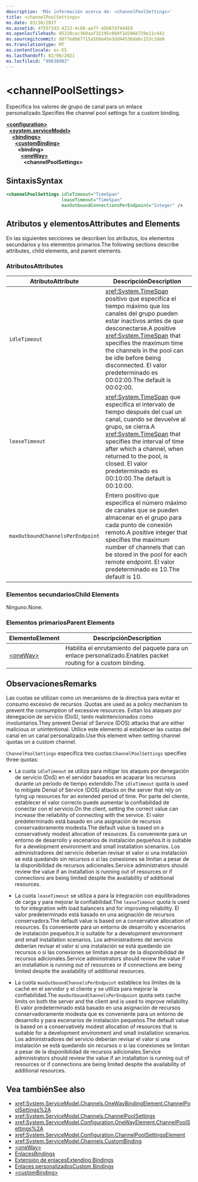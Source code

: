 ```yaml
---
description: 'Más información acerca de: <channelPoolSettings>'
title: <channelPoolSettings>
ms.date: 03/30/2017
ms.assetid: 4755f3d3-4213-4c68-ae7f-45b67d744459
ms.openlocfilehash: 85220cac360aaf32195c0b0f1d2866729e11c442
ms.sourcegitcommit: ddf7edb67715a5b9a45e3dd44536dabc153c1de0
ms.translationtype: MT
ms.contentlocale: es-ES
ms.lasthandoff: 02/06/2021
ms.locfileid: "99638982"
---
```

# \<channelPoolSettings>

<span data-ttu-id="68cf2-102">Especifica los valores de grupo de canal para un enlace personalizado.</span><span class="sxs-lookup"><span data-stu-id="68cf2-102">Specifies the channel pool settings for a custom binding.</span></span>  
  
[**\<configuration>**](../configuration-element.md)\
&nbsp;&nbsp;[**\<system.serviceModel>**](system-servicemodel.md)\
&nbsp;&nbsp;&nbsp;&nbsp;[**\<bindings>**](bindings.md)\
&nbsp;&nbsp;&nbsp;&nbsp;&nbsp;&nbsp;[**\<customBinding>**](custombinding.md)\
&nbsp;&nbsp;&nbsp;&nbsp;&nbsp;&nbsp;&nbsp;&nbsp;**\<binding>**\
&nbsp;&nbsp;&nbsp;&nbsp;&nbsp;&nbsp;&nbsp;&nbsp;&nbsp;&nbsp;[**\<oneWay>**](oneway.md)\
&nbsp;&nbsp;&nbsp;&nbsp;&nbsp;&nbsp;&nbsp;&nbsp;&nbsp;&nbsp;&nbsp;&nbsp;**\<channelPoolSettings>**  
  
## <a name="syntax"></a><span data-ttu-id="68cf2-103">Sintaxis</span><span class="sxs-lookup"><span data-stu-id="68cf2-103">Syntax</span></span>  
  
```xml  
<channelPoolSettings idleTimeout="TimeSpan"
                     leaseTimeout="TimeSpan"
                     maxOutboundConnectionsPerEndpoint="Integer" />
```  
  
## <a name="attributes-and-elements"></a><span data-ttu-id="68cf2-104">Atributos y elementos</span><span class="sxs-lookup"><span data-stu-id="68cf2-104">Attributes and Elements</span></span>  

 <span data-ttu-id="68cf2-105">En las siguientes secciones se describen los atributos, los elementos secundarios y los elementos primarios.</span><span class="sxs-lookup"><span data-stu-id="68cf2-105">The following sections describe attributes, child elements, and parent elements.</span></span>  
  
### <a name="attributes"></a><span data-ttu-id="68cf2-106">Atributos</span><span class="sxs-lookup"><span data-stu-id="68cf2-106">Attributes</span></span>  
  
|<span data-ttu-id="68cf2-107">Atributo</span><span class="sxs-lookup"><span data-stu-id="68cf2-107">Attribute</span></span>|<span data-ttu-id="68cf2-108">Descripción</span><span class="sxs-lookup"><span data-stu-id="68cf2-108">Description</span></span>|  
|---------------|-----------------|  
|`idleTimeout`|<span data-ttu-id="68cf2-109"><xref:System.TimeSpan> positivo que especifica el tiempo máximo que los canales del grupo pueden estar inactivos antes de que desconectarse.</span><span class="sxs-lookup"><span data-stu-id="68cf2-109">A positive <xref:System.TimeSpan> that specifies the maximum time the channels in the pool can be idle before being disconnected.</span></span> <span data-ttu-id="68cf2-110">El valor predeterminado es 00:02:00.</span><span class="sxs-lookup"><span data-stu-id="68cf2-110">The default is 00:02:00.</span></span>|  
|`leaseTimeout`|<span data-ttu-id="68cf2-111"><xref:System.TimeSpan> que especifica el intervalo de tiempo después del cual un canal, cuando se devuelve al grupo, se cierra.</span><span class="sxs-lookup"><span data-stu-id="68cf2-111">A <xref:System.TimeSpan> that specifies the interval of time after which a channel, when returned to the pool, is closed.</span></span> <span data-ttu-id="68cf2-112">El valor predeterminado es 00:10:00.</span><span class="sxs-lookup"><span data-stu-id="68cf2-112">The default is 00:10:00.</span></span>|  
|`maxOutboundChannelsPerEndpoint`|<span data-ttu-id="68cf2-113">Entero positivo que especifica el número máximo de canales que se pueden almacenar en el grupo para cada punto de conexión remoto.</span><span class="sxs-lookup"><span data-stu-id="68cf2-113">A positive integer that specifies the maximum number of channels that can be stored in the pool for each remote endpoint.</span></span> <span data-ttu-id="68cf2-114">El valor predeterminado es 10.</span><span class="sxs-lookup"><span data-stu-id="68cf2-114">The default is 10.</span></span>|  
  
### <a name="child-elements"></a><span data-ttu-id="68cf2-115">Elementos secundarios</span><span class="sxs-lookup"><span data-stu-id="68cf2-115">Child Elements</span></span>  

 <span data-ttu-id="68cf2-116">Ninguno.</span><span class="sxs-lookup"><span data-stu-id="68cf2-116">None.</span></span>  
  
### <a name="parent-elements"></a><span data-ttu-id="68cf2-117">Elementos primarios</span><span class="sxs-lookup"><span data-stu-id="68cf2-117">Parent Elements</span></span>  
  
|<span data-ttu-id="68cf2-118">Elemento</span><span class="sxs-lookup"><span data-stu-id="68cf2-118">Element</span></span>|<span data-ttu-id="68cf2-119">Descripción</span><span class="sxs-lookup"><span data-stu-id="68cf2-119">Description</span></span>|  
|-------------|-----------------|  
|[\<oneWay>](oneway.md)|<span data-ttu-id="68cf2-120">Habilita el enrutamiento del paquete para un enlace personalizado.</span><span class="sxs-lookup"><span data-stu-id="68cf2-120">Enables packet routing for a custom binding.</span></span>|  
  
## <a name="remarks"></a><span data-ttu-id="68cf2-121">Observaciones</span><span class="sxs-lookup"><span data-stu-id="68cf2-121">Remarks</span></span>  

 <span data-ttu-id="68cf2-122">Las cuotas se utilizan como un mecanismo de la directiva para evitar el consumo excesivo de recursos .</span><span class="sxs-lookup"><span data-stu-id="68cf2-122">Quotas are used as a policy mechanism to prevent the consumption of excessive resources.</span></span> <span data-ttu-id="68cf2-123">Evitan los ataques por denegación de servicio (DoS), tanto malintencionados como involuntarios.</span><span class="sxs-lookup"><span data-stu-id="68cf2-123">They prevent Denial of Service (DOS) attacks that are either malicious or unintentional.</span></span> <span data-ttu-id="68cf2-124">Utilice este elemento al establecer las cuotas del canal en un canal personalizado.</span><span class="sxs-lookup"><span data-stu-id="68cf2-124">Use this element when setting channel quotas on a custom channel.</span></span>  
  
 <span data-ttu-id="68cf2-125">`ChannelPoolSettings` especifica tres cuotas:</span><span class="sxs-lookup"><span data-stu-id="68cf2-125">`ChannelPoolSettings` specifies three quotas:</span></span>  
  
- <span data-ttu-id="68cf2-126">La cuota `idleTimeout` se utiliza para mitigar los ataques por denegación de servicio (DoS) en el servidor basados en acaparar los recursos durante un período de tiempo extendido.</span><span class="sxs-lookup"><span data-stu-id="68cf2-126">The `idleTimeout` quota is used to mitigate Denial of Service (DOS) attacks on the server that rely on tying up resources for an extended period of time.</span></span> <span data-ttu-id="68cf2-127">Por parte del cliente, establecer el valor correcto puede aumentar la confiabilidad de conectar con el servicio.</span><span class="sxs-lookup"><span data-stu-id="68cf2-127">On the client, setting the correct value can increase the reliability of connecting with the service.</span></span> <span data-ttu-id="68cf2-128">El valor predeterminado está basado en una asignación de recursos conservadoramente modesta.</span><span class="sxs-lookup"><span data-stu-id="68cf2-128">The default value is based on a conservatively modest allocation of resources.</span></span> <span data-ttu-id="68cf2-129">Es conveniente para un entorno de desarrollo y escenarios de instalación pequeños.</span><span class="sxs-lookup"><span data-stu-id="68cf2-129">It is suitable for a development environment and small installation scenarios.</span></span> <span data-ttu-id="68cf2-130">Los administradores del servicio deberían revisar el valor si una instalación se está quedando sin recursos o si las conexiones se limitan a pesar de la disponibilidad de recursos adicionales.</span><span class="sxs-lookup"><span data-stu-id="68cf2-130">Service administrators should review the value if an installation is running out of resources or if connections are being limited despite the availability of additional resources.</span></span>  
  
- <span data-ttu-id="68cf2-131">La cuota `leaseTimeout` se utiliza a para la integración con equilibradores de carga y para mejorar la confiabilidad.</span><span class="sxs-lookup"><span data-stu-id="68cf2-131">The `leaseTimeout` quota is used to for integration with load balancers and for improving reliability.</span></span> <span data-ttu-id="68cf2-132">El valor predeterminado está basado en una asignación de recursos conservadora.</span><span class="sxs-lookup"><span data-stu-id="68cf2-132">The default value is based on a conservative allocation of resources.</span></span> <span data-ttu-id="68cf2-133">Es conveniente para un entorno de desarrollo y escenarios de instalación pequeños.</span><span class="sxs-lookup"><span data-stu-id="68cf2-133">It is suitable for a development environment and small installation scenarios.</span></span> <span data-ttu-id="68cf2-134">Los administradores del servicio deberían revisar el valor si una instalación se está quedando sin recursos o si las conexiones se limitan a pesar de la disponibilidad de recursos adicionales.</span><span class="sxs-lookup"><span data-stu-id="68cf2-134">Service administrators should review the value if an installation is running out of resources or if connections are being limited despite the availability of additional resources.</span></span>  
  
- <span data-ttu-id="68cf2-135">La cuota `maxOutboundChannelsPerEndpoint` establece los límites de la caché en el servidor y el cliente y se utiliza para mejorar la confiabilidad.</span><span class="sxs-lookup"><span data-stu-id="68cf2-135">The `maxOutboundChannelsPerEndpoint` quota sets cache limits on both the server and the client and is used to improve reliability.</span></span> <span data-ttu-id="68cf2-136">El valor predeterminado está basado en una asignación de recursos conservadoramente modesta que es conveniente para un entorno de desarrollo y para escenarios de instalación pequeños.</span><span class="sxs-lookup"><span data-stu-id="68cf2-136">The default value is based on a conservatively modest allocation of resources that is suitable for a development environment and small installation scenarios.</span></span> <span data-ttu-id="68cf2-137">Los administradores del servicio deberían revisar el valor si una instalación se está quedando sin recursos o si las conexiones se limitan a pesar de la disponibilidad de recursos adicionales.</span><span class="sxs-lookup"><span data-stu-id="68cf2-137">Service administrators should review the value if an installation is running out of resources or if connections are being limited despite the availability of additional resources.</span></span>  
  
## <a name="see-also"></a><span data-ttu-id="68cf2-138">Vea también</span><span class="sxs-lookup"><span data-stu-id="68cf2-138">See also</span></span>

- <xref:System.ServiceModel.Channels.OneWayBindingElement.ChannelPoolSettings%2A>
- <xref:System.ServiceModel.Channels.ChannelPoolSettings>
- <xref:System.ServiceModel.Configuration.OneWayElement.ChannelPoolSettings%2A>
- <xref:System.ServiceModel.Configuration.ChannelPoolSettingsElement>
- <xref:System.ServiceModel.Channels.CustomBinding>
- [\<oneWay>](oneway.md)
- [<span data-ttu-id="68cf2-139">Enlaces</span><span class="sxs-lookup"><span data-stu-id="68cf2-139">Bindings</span></span>](../../../wcf/bindings.md)
- [<span data-ttu-id="68cf2-140">Extensión de enlaces</span><span class="sxs-lookup"><span data-stu-id="68cf2-140">Extending Bindings</span></span>](../../../wcf/extending/extending-bindings.md)
- [<span data-ttu-id="68cf2-141">Enlaces personalizados</span><span class="sxs-lookup"><span data-stu-id="68cf2-141">Custom Bindings</span></span>](../../../wcf/extending/custom-bindings.md)
- [\<customBinding>](custombinding.md)
